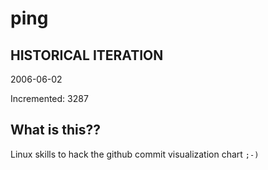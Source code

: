 # ping

## HISTORICAL ITERATION
2006-06-02

Incremented: 3287

## What is this?? 
Linux skills to hack the github commit visualization chart `;-)`
